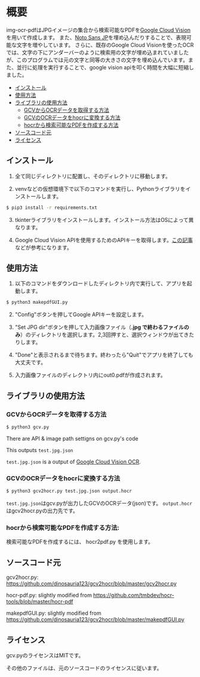 # 概要
img-ocr-pdfはJPGイメージの集合から検索可能なPDFを[Google Cloud Vision](https://cloud.google.com/vision)を用いて作成します。
また、[Noto Sans JP](https://fonts.google.com/noto/specimen/Noto+Sans+JP)を埋め込んだりすることで、表現可能な文字を増やしています。
さらに、既存のGoogle Cloud Visionを使ったOCRでは、文字の下にアンダーバーのように検索用の文字が埋め込まれていましたが、このプログラムでは元の文字と同等の大きさの文字を埋め込んでいます。また、並行に処理を実行することで、google vision apiを叩く時間を大幅に短縮しました。

<!-- BEGIN-MARKDOWN-TOC -->
* [インストール](#インストール)
* [使用方法](#使用方法)
* [ライブラリの使用方法](#ライブラリの使用方法)
	* [GCVからOCRデータを取得する方法](#gcvからocrデータを取得する方法)
    * [GCVのOCRデータをhocrに変換する方法](#gcvのocrデータをhocrに変換する方法)
    * [hocrから検索可能なPDFを作成する方法](#hocrから検索可能なpdfを作成する方法)
* [ソースコード元](#ソースコード元)
* [ライセンス](#ライセンス)

<!-- END-MARKDOWN-TOC -->

## インストール

1. 全て同じディレクトリに配置し、そのディレクトリに移動します。

2. venvなどの仮想環境下で以下のコマンドを実行し、Pythonライブラリをインストールします。
```sh
$ pip3 install -r requirements.txt
```

3. tkinterライブラリをインストールします。インストール方法はOSによって異なります。

4. Google Cloud Vision APIを使用するためのAPIキーを取得します。[この記事](https://zenn.dev/tmitsuoka0423/articles/get-gcp-api-key)などが参考になります。

## 使用方法

1. 以下のコマンドをダウンロードしたディレクトリ内で実行して、アプリを起動します。

```sh
$ python3 makepdfGUI.py
```

2. "Config"ボタンを押してGoogle APIキーを設定します。


3. "Set JPG dir"ボタンを押して入力画像ファイル（__.jpg で終わるファイルのみ__）のディレクトリを選択します。2,3回押すと、選択ウィンドウが出てきたりします。

4. "Done"と表示されるまで待ちます。終わったら"Quit"でアプリを終了しても大丈夫です。

5. 入力画像ファイルのディレクトリ内にout0.pdfが作成されます。

## ライブラリの使用方法


### GCVからOCRデータを取得する方法

```sh
$ python3 gcv.py
```

There are API & image path settigns on gcv.py's code

This outputs `test.jpg.json`

`test.jpg.json` is a output of [Google Cloud Vision OCR](https://cloud.google.com/vision/docs/).

### GCVのOCRデータをhocrに変換する方法
```sh
$ python3 gcv2hocr.py test.jpg.json output.hocr
```
`test.jpg.json`はgcv.pyが出力したGCVのOCRデータ(json)です。
`output.hocr` はgcv2hocr.pyの出力先です。




### hocrから検索可能なPDFを作成する方法:

検索可能なPDFを作成するには、 hocr2pdf.py を使用します。


## ソースコード元
gcv2hocr.py: https://github.com/dinosauria123/gcv2hocr/blob/master/gcv2hocr.py

hocr-pdf.py: slightly modified from https://github.com/tmbdev/hocr-tools/blob/master/hocr-pdf

makepdfGUI.py: slightly modified from https://github.com/dinosauria123/gcv2hocr/blob/master/makepdfGUI.py

## ライセンス

gcv.pyのライセンスはMITです。

その他のファイルは、元のソースコードのライセンスに従います。

